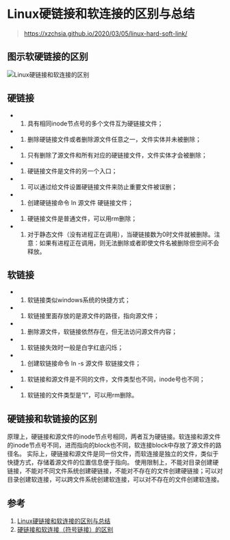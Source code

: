 # Linux硬链接和软连接的区别与总结

> https://xzchsia.github.io/2020/03/05/linux-hard-soft-link/



## 图示软硬链接的区别

![Linux硬链接和软连接的区别](https://xzchsia.github.io/img/in-post/linux-hard-soft-link/linux-soft-hard-link-diff.png)

## 硬链接

- 1. 具有相同inode节点号的多个文件互为硬链接文件；
- 1. 删除硬链接文件或者删除源文件任意之一，文件实体并未被删除；
- 1. 只有删除了源文件和所有对应的硬链接文件，文件实体才会被删除；
- 1. 硬链接文件是文件的另一个入口；
- 1. 可以通过给文件设置硬链接文件来防止重要文件被误删；
- 1. 创建硬链接命令 ln 源文件 硬链接文件；
- 1. 硬链接文件是普通文件，可以用rm删除；
- 1. 对于静态文件（没有进程正在调用），当硬链接数为0时文件就被删除。注意：如果有进程正在调用，则无法删除或者即使文件名被删除但空间不会释放。

## 软链接

- 1. 软链接类似windows系统的快捷方式；
- 1. 软链接里面存放的是源文件的路径，指向源文件；
- 1. 删除源文件，软链接依然存在，但无法访问源文件内容；
- 1. 软链接失效时一般是白字红底闪烁；
- 1. 创建软链接命令 ln -s 源文件 软链接文件；
- 1. 软链接和源文件是不同的文件，文件类型也不同，inode号也不同；
- 1. 软链接的文件类型是“l”，可以用rm删除。

## 硬链接和软链接的区别

原理上，硬链接和源文件的inode节点号相同，两者互为硬链接。软连接和源文件的inode节点号不同，进而指向的block也不同，软连接block中存放了源文件的路径名。 实际上，硬链接和源文件是同一份文件，而软连接是独立的文件，类似于快捷方式，存储着源文件的位置信息便于指向。 使用限制上，不能对目录创建硬链接，不能对不同文件系统创建硬链接，不能对不存在的文件创建硬链接；可以对目录创建软连接，可以跨文件系统创建软连接，可以对不存在的文件创建软连接。

## 参考

1. [Linux硬链接和软连接的区别与总结](https://www.cnblogs.com/Peter2014/p/7594504.html)
2. [硬链接和软连接（符号链接）的区别](https://www.cnblogs.com/sanjun/p/9971993.html)